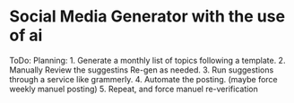 # Social Media Generator with the use of ai

ToDo:
  Planning:
    1. Generate a monthly list of topics following a template.
    2. Manually Review the suggestins Re-gen as needed.
    3. Run suggestions through a service like grammerly.
    4. Automate the posting. (maybe force weekly manuel posting)
    5. Repeat, and force manuel re-verification 
